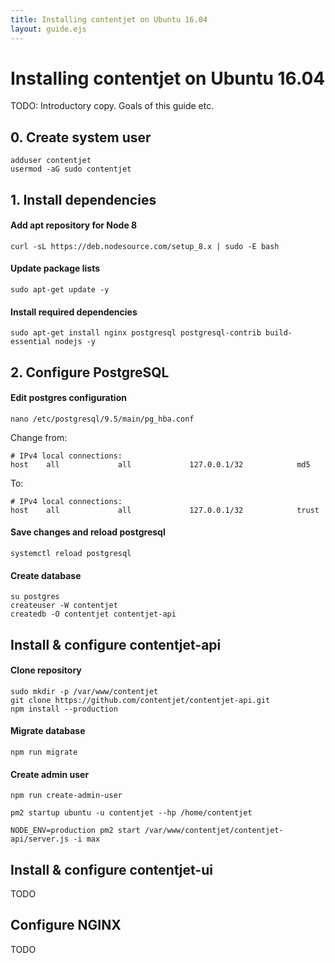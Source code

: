 ```yaml
---
title: Installing contentjet on Ubuntu 16.04
layout: guide.ejs
---
```

# Installing contentjet on Ubuntu 16.04

TODO: Introductory copy. Goals of this guide etc.

## 0. Create system user

```
adduser contentjet
usermod -aG sudo contentjet
```

## 1. Install dependencies

#### Add apt repository for Node 8

```
curl -sL https://deb.nodesource.com/setup_8.x | sudo -E bash
```

#### Update package lists

```
sudo apt-get update -y
```

#### Install required dependencies

```
sudo apt-get install nginx postgresql postgresql-contrib build-essential nodejs -y
```

## 2. Configure PostgreSQL

#### Edit postgres configuration

```
nano /etc/postgresql/9.5/main/pg_hba.conf
```

Change from:

```
# IPv4 local connections:
host    all             all             127.0.0.1/32            md5
```

To:

```
# IPv4 local connections:
host    all             all             127.0.0.1/32            trust
```

#### Save changes and reload postgresql

```
systemctl reload postgresql
```

#### Create database

```
su postgres
createuser -W contentjet
createdb -O contentjet contentjet-api
```

## Install & configure contentjet-api

#### Clone repository

```
sudo mkdir -p /var/www/contentjet
git clone https://github.com/contentjet/contentjet-api.git
npm install --production
```

#### Migrate database

```
npm run migrate
```

#### Create admin user

```
npm run create-admin-user
```

```
pm2 startup ubuntu -u contentjet --hp /home/contentjet
```

```
NODE_ENV=production pm2 start /var/www/contentjet/contentjet-api/server.js -i max
```

## Install & configure contentjet-ui

TODO

## Configure NGINX

TODO
